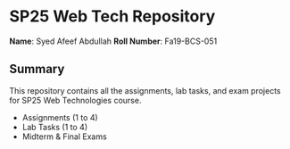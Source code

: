 # SP25 Web Tech Repository

**Name**: Syed Afeef Abdullah
**Roll Number**: Fa19-BCS-051

## Summary
This repository contains all the assignments, lab tasks, and exam projects for SP25 Web Technologies course.

- Assignments (1 to 4)
- Lab Tasks (1 to 4)
- Midterm & Final Exams
